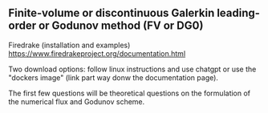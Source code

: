 ## Finite-volume or discontinuous Galerkin leading-order or Godunov method (FV or DG0)

Firedrake (installation and examples)
https://www.firedrakeproject.org/documentation.html

Two download options: follow linux instructions and use chatgpt or use the "dockers image" (link part way donw the documentation page).

The first few questions will be theoretical questions on the formulation of the numerical flux and Godunov scheme.
